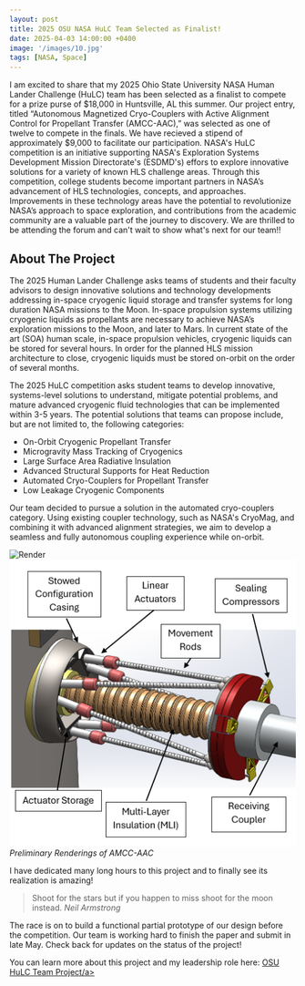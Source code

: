 ```yaml
---
layout: post
title: 2025 OSU NASA HuLC Team Selected as Finalist!
date: 2025-04-03 14:00:00 +0400
image: '/images/10.jpg'
tags: [NASA, Space]
---
```

I am excited to share that my 2025 Ohio State University NASA Human Lander Challenge (HuLC) team has been selected as a finalist to compete for a prize purse of $18,000 in Huntsville, AL this summer. Our project entry, titled “Autonomous Magnetized Cryo-Couplers with Active Alignment Control for Propellant Transfer (AMCC-AAC),” was selected as one of twelve to compete in the finals. We have recieved a stipend of approximately $9,000 to facilitate our participation. NASA's HuLC competition is an initiative supporting NASA's Exploration Systems Development Mission Directorate's (ESDMD's) effors to explore innovative solutions for a variety of known HLS challenge areas. Through this competition, college students become important partners in NASA’s advancement of HLS technologies, concepts, and approaches. Improvements in these technology areas have the potential to revolutionize NASA’s approach to space exploration, and contributions from the academic community are a valuable part of the journey to discovery. We are thrilled to be attending the forum and can't wait to show what's next for our team!!

## About The Project

The 2025 Human Lander Challenge asks teams of students and their faculty advisors to design innovative solutions and technology developments addressing in-space cryogenic liquid storage and transfer systems for long duration NASA missions to the Moon. In-space propulsion systems utilizing cryogenic liquids as propellants are necessary to achieve NASA’s exploration missions to the Moon, and later to Mars. In current state of the art (SOA) human scale, in-space propulsion vehicles, cryogenic liquids can be stored for several hours. In order for the planned HLS mission architecture to close, cryogenic liquids must be stored on-orbit on the order of several months.

The 2025 HuLC competition asks student teams to develop innovative, systems-level solutions to understand, mitigate potential problems, and mature advanced cryogenic fluid technologies that can be implemented within 3-5 years. The potential solutions that teams can propose include, but are not limited to, the following categories: 

* On-Orbit Cryogenic Propellant Transfer
* Microgravity Mass Tracking of Cryogenics
* Large Surface Area Radiative Insulation
* Advanced Structural Supports for Heat Reduction
* Automated Cryo-Couplers for Propellant Transfer
* Low Leakage Cryogenic Components

Our team decided to pursue a solution in the automated cryo-couplers category. Using existing coupler technology, such as NASA's CryoMag, and combining it with advanced alignment strategies, we aim to develop a seamless and fully autonomous coupling experience while on-orbit.

<div class="gallery-box">
  <div class="gallery">
    <img src="/images/Test_Render_Camera_Default Camera.png" loading="lazy" alt="Render">
    <img src="/images/Orthographic View Labeled.png" loading="lazy" alt="Render">
  </div>
  <em>Preliminary Renderings of AMCC-AAC</em>
</div>

I have dedicated many long hours to this project and to finally see its realization is amazing!

> Shoot for the stars but if you happen to miss shoot for the moon instead.
> <cite>Neil Armstrong</cite>

The race is on to build a functional partial prototype of our design before the competition. Our team is working hard to finish the paper and submit in late May. Check back for updates on the status of the project!

You can learn more about this project and my leadership role here: <a href="https://maxheil5.github.io/project/nasa-hulc-competition" target="_blank">OSU HuLC Team Project/a>
